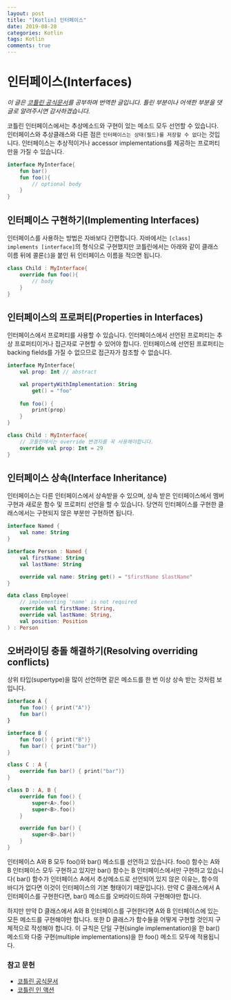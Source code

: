 ```yaml
---
layout: post
title: "[Kotlin] 인터페이스"
date: 2019-08-28
categories: Kotlin
tags: Kotlin
comments: true
---
```


# 인터페이스(Interfaces)

*이 글은 [코틀린 공식문서](https://kotlinlang.org/docs/reference/interfaces.html)를 공부하며 번역한 글입니다. 틀린 부분이나 어색한 부분을 댓글로 알려주시면 감사하겠습니다.* 

코틀린 인터페이스에서는 추상메소드와 구현이 있는 메소드 모두 선언할 수 있습니다. 인터페이스와 추상클래스와 다른 점은 `인터페이스는 상태(필드)를 저장할 수 없다`는 것입니다. 인터페이스는 추상적이거나 accessor implementations를 제공하는 프로퍼티만을 가질 수 있습니다. 

```kotlin
interface MyInterface{
    fun bar()
    fun foo(){
        // optional body
    }
}
``` 

## 인터페이스 구현하기(Implementing Interfaces)
인터페이스를 사용하는 방법은 자바보다 간편합니다. 자바에서는 `[class] implements [interface]`의 형식으로 구현했지만 코틀린에서는 아래와 같이 클래스 이름 뒤에 콜론(:)을 붙인 뒤 인터페이스 이름을 적으면 됩니다. 

```kotlin
class Child : MyInterface{
    override fun foo(){
        // body
    }
}
```
## 인터페이스의 프로퍼티(Properties in Interfaces)
인터페이스에서 프로퍼티를 사용할 수 있습니다. 인터페이스에서 선언된 프로퍼티는 추상 프로퍼티이거나 접근자로 구현할 수 있어야 합니다. 인터페이스에 선언된 프로퍼티는 backing fields를 가질 수 없으므로 접근자가 참조할 수 없습니다. 

```kotlin
interface MyInterface{
    val prop: Int // abstract

    val propertyWithImplementation: String
        get() = "foo"
    
    fun foo() {
        print(prop)
    }
}

class Child : MyInterface{
    // 코틀린에서는 override 변경자를 꼭 사용해야합니다. 
    override val prop: Int = 29 
}
```

## 인터페이스 상속(Interface Inheritance)
인터페이스는 다른 인터페이스에서 상속받을 수 있으며, 상속 받은 인터페이스에서 멤버 구현과 새로운 함수 및 프로퍼티 선언을 할 수 있습니다. 당연히 인터페이스를 구현한 클래스에서는 구현되지 않은 부분만 구현하면 됩니다. 

```kotlin
interface Named {
    val name: String
}

interface Person : Named {
    val firstName: String
    val lastName: String

    override val name: String get() = "$firstName $lastName"
}

data class Employee(
    // implementing 'name' is not required
    override val firstName: String,
    override val lastName: String,
    val position: Position
) : Person
```

## 오버라이딩 충돌 해결하기(Resolving overriding conflicts)
상위 타입(supertype)을 많이 선언하면 같은 메소드를 한 번 이상 상속 받는 것처럼 보입니다. 

```kotlin
interface A {
    fun foo() { print("A")}
    fun bar()
}

interface B {
    fun foo() { print("B")}
    fun bar() { print("bar")}
}

class C : A {
    override fun bar() { print("bar")}
}

class D : A, B {
    override fun foo() {
        super<A>.foo()
        super<B>.foo()
    }

    override fun bar() {
        super<B>.bar()
    }
}
```

인터페이스 A와 B 모두 foo()와 bar() 메소드를 선언하고 있습니다. foo() 함수는 A와 B 인터페이스 모두 구현하고 있지만 bar() 함수는 B 인터페이스에서만 구현하고 있습니다( bar() 함수가 인터페이스 A에서 추상메소드로 선언되어 있지 않은 이유는, 함수의 바디가 없다면 이것이 인터페이스의 기본 형태이기 때문입니다). 만약 C 클래스에서 A 인터페이스를 구현한다면, bar() 메소드를 오버라이드하여 구현해야만 합니다. 

하지만 만약 D 클래스에서 A와 B 인터페이스를 구현한다면 A와 B 인터페이스에 있는 모든 메소드를 구현해야만 합니다. 또한 D 클래스가 함수들을 어떻게 구현할 것인지 구체적으로 작성해야 합니다. 이 규칙은 단일 구현(single implementation)을 한 bar() 메소드와 다중 구현(multiple implementations)을 한 foo() 메소드 모두에 적용됩니다.

### 참고 문헌
- [코틀린 공식문서](https://kotlinlang.org/docs/reference)
- [코틀린 인 액션](http://acornpub.co.kr/book/kotlin-in-action)
